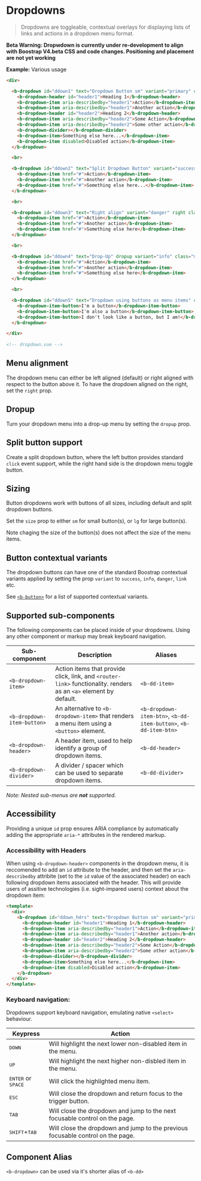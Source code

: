 # Dropdowns

> Dropdowns are toggleable, contextual overlays for displaying lists of links and actions
in a dropdown menu format.

**Beta Warning: Dropwdown is currently under re-development to align with Boostrap
V4.beta CSS and code changes. Positioning and placement are not yet working**


**Example:** Various usage
```html
<div>

  <b-dropdown id="ddown1" text="Dropdown Button sm" variant="primary" class="m-md-2">
    <b-dropdown-header id="header1">Heading 1</b-dropdown-header>
    <b-dropdown-item aria-describedby="header1">Action</b-dropdown-item>
    <b-dropdown-item aria-describedby="header1">Another action</b-dropdown-item>
    <b-dropdown-header id="header2">Heading 2</b-dropdown-header>
    <b-dropdown-item aria-describedby="header2">Some Action</b-dropdown-item>
    <b-dropdown-item aria-describedby="header2">Some other action</b-dropdown-item>
    <b-dropdown-divider></b-dropdown-divider>
    <b-dropdown-item>Something else here...</b-dropdown-item>
    <b-dropdown-item disabled>Disabled action</b-dropdown-item>
  </b-dropdown>

  <br>

  <b-dropdown id="ddown2" text="Split Dropdown Button" variant="success" split class="m-md-2">
    <b-dropdown-item href="#">Action</b-dropdown-item>
    <b-dropdown-item href="#">Another action</b-dropdown-item>
    <b-dropdown-item href="#">Something else here...</b-dropdown-item>
  </b-dropdown>

  <br>

  <b-dropdown id="ddown3" text="Right align" variant="danger" right class="m-md-2">
    <b-dropdown-item href="#">Action</b-dropdown-item>
    <b-dropdown-item href="#">Another action</b-dropdown-item>
    <b-dropdown-item href="#">Something else here</b-dropdown-item>
  </b-dropdown>

  <br>

  <b-dropdown id="ddown4" text="Drop-Up" dropup variant="info" class="m-md-2">
    <b-dropdown-item href="#">Action</b-dropdown-item>
    <b-dropdown-item href="#">Another action</b-dropdown-item>
    <b-dropdown-item href="#">Something else here</b-dropdown-item>
  </b-dropdown>

  <br>

  <b-dropdown id="ddown5" text="Dropdown using buttons as menu items" class="m-md-2">
    <b-dropdown-item-button>I'm a button</b-dropdown-item-button>
    <b-dropdown-item-button>I'm also a button</b-dropdown-item-button>
    <b-dropdown-item-button>I don't look like a button, but I am!</b-dropdown-item-button>
  </b-dropdown>

</div>
  
<!-- dropdown.vue -->
```

## Menu alignment
The dropdown menu can either be left aligned (default) or right aligned with respect
to the button above it. To have the dropdown aligned on the right, set the `right` prop.


## Dropup
Turn your dropdown menu into a drop-up menu by setting the `dropup` prop.


## Split button support
Create a split dropdown button, where the left button provides standard
`click` event support, while the right hand side is the dropdown menu toggle button.


## Sizing
Button dropdowns work with buttons of all sizes, including default and split
dropdown buttons.

Set the `size` prop to either `sm` for small button(s), or `lg` for large button(s).

Note chaging the size of the button(s) does not affect the size of the menu items.

## Button contextual variants
The dropdown buttons can have one of the standard Boostrap contextual variants applied
by setting the prop `variant` to `success`, `info`, `danger`, `link` etc.

See [`<b-button>`](./button) for a list of supported contextual variants.


## Supported sub-components
The following components can be placed inside of your dropdowns. Using any other
component or markup may break keyboard navigation.

| Sub-component | Description | Aliases
| --------- | ----------- | -------
| `<b-dropdown-item>` | Action items that provide click, link, and `<router-link>` functionality. renders as an `<a>` element by default. | `<b-dd-item>`
| `<b-dropdown-item-button>` | An alternative to `<b-dropdown-item>` that renders a menu item using a `<button>` element.  |  `<b-dropdown-item-btn>`, `<b-dd-item-button>`, `<b-dd-item-btn>`
| `<b-dropdown-header>` | A header item, used to help identify a group of dropdown items. | `<b-dd-header>`
| `<b-dropdown-divider>` | A divider / spacer which can be used to separate dropdown items. | `<b-dd-divider>`

_Note: Nested sub-menus are **not** supported._


## Accessibility
Providing a unique `id` prop ensures ARIA compliance by automatically adding
the appropriate `aria-*` attributes in the rendered markup.

### Accessibility with Headers
When using `<b-dropdown-header>` components in the dropdown menu, it is reccomended to add an
`id` attribute to the header, and then set the `aria-describedby` attribite (set to the `id`
value of the associated header) on each following dropdown items associated with the header.
This will provide users of assitive technologies (i.e. sight-impared users) context about
the dropdown item:

```html
<template>
  <div>
    <b-dropdown id="ddown_hdrs" text="Dropdown Button sm" variant="primary" class="m-md-2">
      <b-dropdown-header id="header1">Heading 1</b-dropdown-header>
      <b-dropdown-item aria-describedby="header1">Action</b-dropdown-item>
      <b-dropdown-item aria-describedby="header1">Another action</b-dropdown-item>
      <b-dropdown-header id="header2">Heading 2</b-dropdown-header>
      <b-dropdown-item aria-describedby="header2">Some Action</b-dropdown-item>
      <b-dropdown-item aria-describedby="header2">Some other action</b-dropdown-item>
      <b-dropdown-divider></b-dropdown-divider>
      <b-dropdown-item>Something else here...</b-dropdown-item>
      <b-dropdown-item disabled>Disabled action</b-dropdown-item>
    </b-dropdown>
  </div>
</template>
```

### Keyboard navigation:
Dropdowns support keyboard navigation, emulating native `<select>` behaviour.

| Keypress | Action
| -------- | ------
| <kbd>DOWN</kbd> | Will highlight the next lower non-disabled item in the menu.
| <kbd>UP</kbd> | Will highlight the next higher non-disbled item in the menu.
| <kbd>ENTER</kbd> or <kbd>SPACE</kbd> | Will click the highlighted menu item.
| <kbd>ESC</kbd> | Will close the dropdown and return focus to the trigger button.
| <kbd>TAB</kbd> | Will close the dropdown and jump to the next focusable control on the page.
| <kbd>SHIFT</kbd>+<kbd>TAB</kbd> | Will close the dropdown and jump to the previous focusable control on the page.

## Component Alias
`<b-dropdown>` can be used via it's shorter alias of `<b-dd>`

